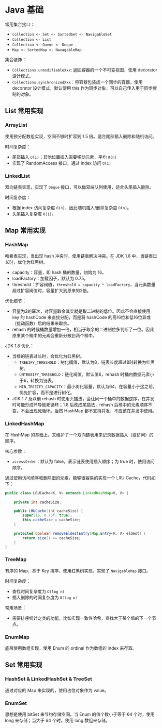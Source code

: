 # Java 基础

常用集合接口：

- `Collection <- Set <- SortedSet <- NavigableSet`
- `Collection <- List`
- `Collection <- Queue <- Deque`
- `Map <- SortedMap <- NavagableMap`

集合装饰：

- `Collections.unmodifiableXxx`: 返回容器的一个不可变视图，使用 decorator 设计模式。
- `Collections.synchronizedXxx`：将容器包装成一个同步的容器，使用 decorator 设计模式，默认使用 this 作为同步对象，可以自己传入用于同步控制的对象。

## List 常用实现

### ArrayList

使用预分配数组实现，空间不够时扩容到 1.5 倍。适合尾部插入删除和随机访问。

时间复杂度：

- 尾部插入 `O(1)`；其他位置插入需要移动元素，平均 `O(n)`
- 实现了 RandomAccess 接口，通过 index 访问 `O(1)`

### LinkedList

双向链表实现，实现了 `Deque` 接口，可以做双端队列使用，适合头尾插入删除。

时间复杂度：

- 根据 index 访问复杂度 `O(n)`，因此随机插入/删除复杂度 `O(n)`。
- 头尾插入复杂度 `O(1)`。

## Map 常用实现

### HashMap

哈希表实现，当出现 hash 冲突时，使用链表解决冲突。在 JDK 1.8 中，当链表过长时，优化为红黑树。

- capacity：容量，即 hash 桶的数量，初始为 16。
- loadFactory：加载因子，默认为 0.75。
- threshold：扩容阀值，`threshold = capacity * loadFactory`，当元素数量超过扩容阀值时，容量扩大到原来的2倍。

优化细节：

- 容量为2的幂次，对容量取余其实就是取二进制的低位。因此不会直接使用 key 的 hashCode 来直接分配，而是将 hashCode 的高16位和低16位异或（扰动函数）后的结果来取余。
- rehash 的时候桶数量增加一倍，相当于取余的二进制位多判断了一位。因此原来某个桶中的元素会重新分散到两个桶中。

JDK 1.8 优化：

- 当桶的链表过长时，会优化为红黑树。
    - `TREEIFY_THRESHOLD`：树化阀值，默认为8，链表长度超过8时转换为红黑树。
    - `UNTREEIFY_THRESHOLD`：链化阀值，默认值6，rehash 时桶内数据元素小于6，转换为链表。
    - `MIN_TREEIFY_CAPACITY`：最小树化容量，默认为64，在容量小于这之前，优先扩容，而不是进行树化。
- JDK 1.7 及以前 rehash 时使用头插法，会让同一个桶中的数据逆序，在并发时可能形成环导致死循环；1.8 后改成尾插法，rehash 后桶中的元素顺序不变，不会出现死循环。当然 HashMap 都不支持并发，不应该在并发中使用。

### LinkedHashMap

在 HashMap 的基础上，又维护了一个双向链表用来记录数据插入（或访问）的顺序。

核心参数：

- `accessOrder`：默认为 false，表示链表使用插入顺序；为 true 时，使用访问顺序。

通过使用访问顺序和删除旧的元素，能够很容易的实现一个 LRU Cache，代码如下：

```java
public class LRUCache<K, V> extends LinkedHashMap<K, V> {
    
    private int cacheSize;

    public LRUCache(int cacheSize) {
        super(16, 0.75f, true);
        this.cacheSize = cacheSize;
    }
    
    protected boolean removeEldestEntry(Map.Entry<K, V> eldest) {
        return size() >= cacheSize;
    }
}
```

### TreeMap

有序的 Map，基于 Key 排序，使用红黑树实现。实现了 `NavigableMap` 接口。

时间复杂度：

- 查找时间复杂度为 `O(log n)`
- 插入删除的时间复杂度为 `O(log n)`

常用场景：

- 需要排序统计之类的功能。比如实现一致性哈希，查找大于某个值的下一个节点。

### EnumMap

底层使用数组实现，使用 Enum 的 ordinal 作为数组的 index 来存取。

## Set 常用实现

### HashSet & LinkedHashSet & TreeSet

通过对应的 Map 来实现的，使用占位对象作为 value。

### EnumSet

思想是使用 bitSet 来节约存储空间。当 Enum 的值个数小于等于 64 个时，使用 long 来存储；当大于 64 个时，使用 long 数组来存储。
